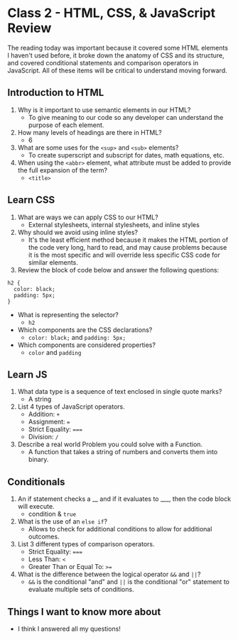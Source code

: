 # Class 2 - HTML, CSS, & JavaScript Review

The reading today was important because it covered some HTML elements I haven't used before, it broke down the anatomy of CSS and its structure, and covered conditional statements and comparison operators in JavaScript. All of these items will be critical to understand moving forward. 

## Introduction to HTML

1. Why is it important to use semantic elements in our HTML?  
   * To give meaning to our code so any developer can understand the purpose of each element.
2. How many levels of headings are there in HTML?
   * 6
3. What are some uses for the `<sup>` and `<sub>` elements?
   * To create superscript and subscript for dates, math equations, etc.
4. When using the `<abbr>` element, what attribute must be added to provide the full expansion of the term?
   * `<title>`

## Learn CSS

1. What are ways we can apply CSS to our HTML?
   * External stylesheets, internal stylesheets, and inline styles
2. Why should we avoid using inline styles?
   * It's the least efficient method because it makes the HTML portion of the code very long, hard to read, and may cause problems because it is the most specific and will override less specific CSS code for similar elements.
3. Review the block of code below and answer the following questions:
>
```
h2 {
  color: black;
  padding: 5px;
}
```

* What is representing the selector?
  * `h2`
* Which components are the CSS declarations?
  * `color: black;` and `padding: 5px;`
* Which components are considered properties?
  * `color` and `padding`

## Learn JS

1. What data type is a sequence of text enclosed in single quote marks?
   * A string
2. List 4 types of JavaScript operators.
   * Addition: `+`
   * Assignment: `=`
   * Strict Equality: `===`
   * Division: `/`
3. Describe a real world Problem you could solve with a Function.
   * A function that takes a string of numbers and converts them into binary.

## Conditionals

1. An if statement checks a __ and if it evaluates to ___, then the code block will execute.
   * condition & `true`
2. What is the use of an `else if`?
   * Allows to check for additional conditions to allow for additional outcomes.
3. List 3 different types of comparison operators.
   * Strict Equality: `===`
   * Less Than: `<`
   * Greater Than or Equal To: `>=`
4. What is the difference between the logical operator `&&` and `||`?
   * `&&` is the conditional "and" and `||` is the conditional "or" statement to evaluate multiple sets of conditions.

## Things I want to know more about

* I think I answered all my questions!
